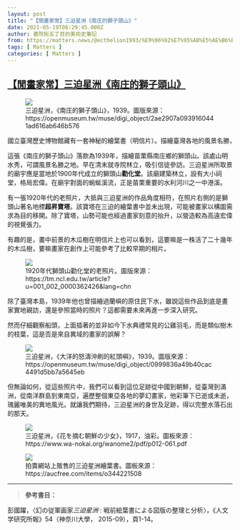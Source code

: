 ```yaml
---
layout: post
title: "【閒畫家常】三迫星洲《南庄的獅子頭山》"
date: 2021-05-19T06:29:45.000Z
author: 書院街五丁目的美術史筆記
from: https://matters.news/@ecthelion1993/%E9%96%92%E7%95%AB%E5%AE%B6%E5%B8%B8-%E4%B8%89%E8%BF%AB%E6%98%9F%E6%B4%B2-%E5%8D%97%E5%BA%84%E7%9A%84%E7%8D%85%E5%AD%90%E9%A0%AD%E5%B1%B1-bafyreicduq5unwdyoin5xavm64zfgcu7j7n56qa33otdk56crbhozogzwi
tags: [ Matters ]
categories: [ Matters ]
---
```

<!--1621405785000-->
[【閒畫家常】三迫星洲《南庄的獅子頭山》](https://matters.news/@ecthelion1993/%E9%96%92%E7%95%AB%E5%AE%B6%E5%B8%B8-%E4%B8%89%E8%BF%AB%E6%98%9F%E6%B4%B2-%E5%8D%97%E5%BA%84%E7%9A%84%E7%8D%85%E5%AD%90%E9%A0%AD%E5%B1%B1-bafyreicduq5unwdyoin5xavm64zfgcu7j7n56qa33otdk56crbhozogzwi)
------

<div>
<figure class="image"><img src="https://assets.matters.news/embed/3011b32c-2fc1-406a-91c8-0c27ab74fd15.jpeg" data-asset-id="3011b32c-2fc1-406a-91c8-0c27ab74fd15" referrerpolicy="no-referrer"><figcaption><span>三迫星洲，《南庄的獅子頭山》，1939。圖版來源：https://openmuseum.tw/muse/digi_object/2ae2907a0939160441ad616ab646b576</span></figcaption></figure><pre class="ql-syntax">國立臺灣歷史博物館藏有一套神秘的繪葉書（明信片）。描繪臺灣各地的風景名勝，包含日月潭、總督府、東海岸、蘭嶼等地。然而繪葉書的作者不詳，僅知道落款有「S. Misako」字樣。根據日本神奈川大學教授彭國躍的考察，他指出這批作品屬於一位名叫「三迫星洲」的日本畫家。在彭國躍的研究中，他將三迫稱為「幻の従軍画家」，是因為三迫的繪葉書顯然與日本大東亞戰爭的步伐一致，遊歷臺灣、滿洲、朝鮮、南洋群島、中國等地，繪製過各式各樣的風景繪葉書。另外，也有網站將其稱作「探險畫家」，但無論如何，這位畫家的生平資料目前可說是「完全不詳」。我們可以在拍賣網站看到各式各樣由三迫星洲所繪製的繪葉書與油畫，從繪葉書的落款，我們也能知道他在1937年-1939年間可能來過臺灣，但他到底身分為何？從何而來？最後又去了何處？目前為止這似乎是一個謎團。而臺灣藝術史，也確實不乏這樣的謎團。</pre><p>這張《南庄的獅子頭山》落款為1939年，描繪苗栗縣南庄鄉的獅頭山。該處山明水秀，可謂風景名勝之地。早在清末就寺院林立，吸引信徒參訪。三迫星洲所取景的廟宇應是當地於1900年代成立的獅頭山<strong>勸化堂</strong>。該廟建築林立，設有大小祠堂，格局宏偉。在廟宇對面的蜿蜒溪流，正是苗栗重要的水利河川之一中港溪。</p><p>有一張1920年代的老照片，大抵與三迫星洲的作品角度相符，在照片右側的是獅頭山著名地標<strong>超昇寶塔</strong>。該寶塔在三迫的繪葉書中並未出現，可能被畫家以構圖需求為目的移開。除了寶塔，山勢可能也經過畫家刻意的抬升，以營造較為高遠宏偉的視覺張力。</p><p>有趣的是，畫中前景的木瓜樹在明信片上也可以看到，這要嘛是一株活了二十幾年的木瓜樹，要嘛畫家在創作上可能參考了比較早期的相片。</p><figure class="image"><img src="https://assets.matters.news/embed/3733a5e7-dbf4-4b27-92cb-8239b6842319.jpeg" data-asset-id="3733a5e7-dbf4-4b27-92cb-8239b6842319" referrerpolicy="no-referrer"><figcaption><span>1920年代獅頭山勸化堂的老照片。圖版來源：https://tm.ncl.edu.tw/article?u=001_002_0000362426&lang=chn</span></figcaption></figure><p>除了臺灣本島，1939年他也曾描繪過蘭嶼的原住民下水，雖說這些作品到底是畫家實地親訪，還是參照當時的照片？這都需要未來再進一步深入研究。</p><p>然而仔細觀察船頭，上面插著的並非如今下水典禮常見的公雞羽毛，而是類似樹木的枝葉，這是否是來自異域的畫家的誤解？</p><figure class="image"><img src="https://assets.matters.news/embed/994784de-aa28-44e7-94f8-4238bb20d8d9.jpeg" data-asset-id="994784de-aa28-44e7-94f8-4238bb20d8d9" referrerpolicy="no-referrer"><figcaption><span>三迫星洲，《大洋的怒濤沖刷的紅頭嶼》，1939。圖版來源：https://openmuseum.tw/muse/digi_object/0999836a49b40cac4491d5bb7a5645eb</span></figcaption></figure><p>但無論如何，從這些照片中，我們可以看到這位足跡從中國到朝鮮，從臺灣到滿洲，從南洋群島到東南亞，遍歷整個東亞各地的夢幻畫家，他彩筆下已逝或未逝，瑰麗唯美的異地風光。就讓我們期待，三迫星洲的身世及足跡，得以完整水落石出的那天。</p><figure class="image"><img src="https://assets.matters.news/embed/e4c5da29-4c6d-4006-bf2b-e0d3f71153fc.jpeg" data-asset-id="e4c5da29-4c6d-4006-bf2b-e0d3f71153fc" referrerpolicy="no-referrer"><figcaption><span>三迫星洲，《花を摘む朝鮮の少女》，1917，油彩。圖板來源：https://www.wa-nokai.org/wanome2/pdf/p012-061.pdf</span></figcaption></figure><figure class="image"><img src="https://assets.matters.news/embed/6eaffd95-e054-4a74-a960-f24bb2a3d0be.jpeg" data-asset-id="6eaffd95-e054-4a74-a960-f24bb2a3d0be" referrerpolicy="no-referrer"><figcaption><span>拍賣網站上販售的三迫星洲繪葉書。圖板來源：https://aucfree.com/items/o344221508</span></figcaption></figure><hr><blockquote><strong>參考書目：</strong></blockquote><p>彭國躍，〈幻の従軍画家<em>三迫星洲</em> : 戦前絵葉書による図版の整理と分析〉，《人文学研究所報》54（神奈川大學， 2015-09），頁1-14。</p>
</div>
